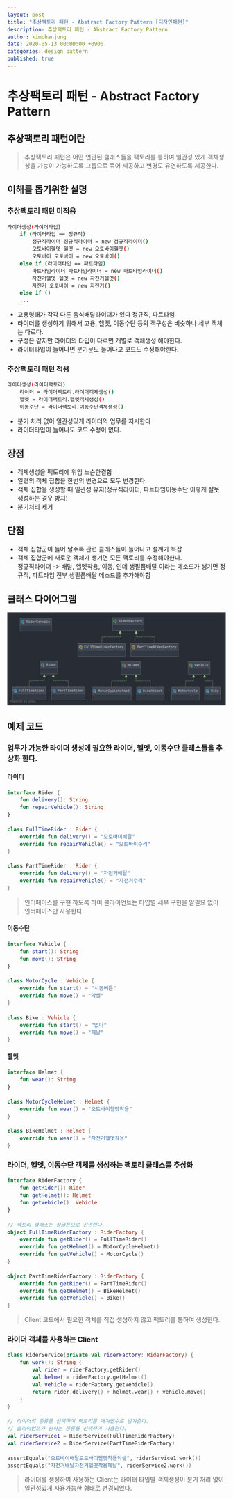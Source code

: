 ```yaml
---
layout: post
title: "추상팩토리 패턴 - Abstract Factory Pattern [디자인패턴]"
description: 추상팩토리 패턴 - Abstract Factory Pattern
author: kimchanjung
date: 2020-05-13 00:00:00 +0900
categories: design pattern
published: true
---
```


# 추상팩토리 패턴 - Abstract Factory Pattern

## 추상팩토리 패턴이란
> 추상팩토리 패턴은 어떤 연관된 클래스들을 팩토리를 통하여 일관성 있게 객체생성을 가능이 가능하도록 그룹으로 묶어 제공하고 변경도 유연하도록 제공한다.

## 이해를 돕기위한 설명
### 추상팩토리 패턴 미적용 
```bash
라이더생성(라이더타입)
    if (라이터타입 == 정규직)
        정규직라이더 정규직라이더 = new 정규직라이더()
        오토바이헬멧 헬멧 = new 오토바이헬멧()
        오토바이 오토바이 = new 오토바이()
    else if (라이터타입 == 파트타임)
        파트타임라이더 파트타임라이더 = new 파트타임라이더()
        자전거헬멧 헬멧 = new 자전거헬멧()
        자전거 오토바이 = new 자전거()
    else if ()
    ...
```  

- 고용형태가 각각 다른 음식배달라이더가 있다 정규직, 파트타임
- 라이더를 생성하기 위해서 고용, 헬멧, 이동수단 등의 객구성은 비슷하나 세부 객체는 다르다.
- 구성은 같지만 라이터의 타입이 다르면 개별로 객체생성 해야한다.
- 라이터타입이 늘어나면 분기문도 늘어나고 코드도 수정해야한다.  

### 추상팩토리 패턴 적용
```bash
라이더생성(라이더팩토리)
    라이더 = 라이더팩토리.라이더객체생성()
    헬멧 = 라이더팩토리.헬멧객체생성()
    이동수단 = 라이더팩토리.이동수단객체생성()
```  

- 분기 처리 없이 일관성있게 라이더의 업무를 지시한다
- 라이더타입이 늘어나도 코드 수정이 없다.

## 장점
- 객체생성을 팩토리에 위임 느슨한결합
- 일련의 객체 집합을 한번의 변경으로 모두 변경한다.
- 객체 집합을 생성할 때 일관성 유지(정규직라이더, 파트타임이동수단 이렇게 잘못 생성하는 경우 방지)
- 분기처리 제거
 
 
## 단점
- 객체 집합군이 늘어 날수록 관련 클래스들이 늘어나고 설계가 복잡
- 객체 집합군에 새로운 객체가 생기면 모든 팩토리를 수정해야한다.  
  정규직라이더 -> 배달, 헬멧착용, 이동, 인데 생필품배달 이라는 메소드가 생기면 
  정규직, 파트타임 전부 생필품배달 메소드를 추가해야함 

## 클래스 다이어그램
![class-diagram](/post-img/design-pattern/abstract-pattern-class-diagram.png)
## 예제 코드

### 업무가 가능한 라이더 생성에 필요한 라이더, 헬멧, 이동수단 클래스들을 추상화 한다.
#### 라이더
```kotlin
interface Rider {
    fun delivery(): String
    fun repairVehicle(): String
}

class FullTimeRider : Rider {
    override fun delivery() = "오토바이배달"
    override fun repairVehicle() = "오토바이수리"
}

class PartTimeRider : Rider {
    override fun delivery() = "자전거배달"
    override fun repairVehicle() = "자전거수리"
}
```
> 인터페이스를 구현 하도록 하여 클라이언트는 타입별 세부 구현을 알필요 없이 인터페이스만 사용한다.

#### 이동수단
```kotlin
interface Vehicle {
    fun start(): String
    fun move(): String
}

class MotorCycle : Vehicle {
    override fun start() = "시동버튼"
    override fun move() = "악셀"
}

class Bike : Vehicle {
    override fun start() = "없다"
    override fun move() = "페달"
}
```

#### 헬멧 
```kotlin
interface Helmet {
    fun wear(): String
}

class MotorCycleHelmet : Helmet {
    override fun wear() = "오토바이헬멧착용"
}

class BikeHelmet : Helmet {
    override fun wear() = "자전거헬멧착용"
}
```

### 라이더, 헬멧, 이동수단 객체를 생성하는 팩토리 클래스를 추상화

```kotlin
interface RiderFactory {
    fun getRider(): Rider
    fun getHelmet(): Helmet
    fun getVehicle(): Vehicle
}

// 팩토리 클래스는 싱글톤으로 선언한다.
object FullTimeRiderFactory : RiderFactory {
    override fun getRider() = FullTimeRider()
    override fun getHelmet() = MotorCycleHelmet()
    override fun getVehicle() = MotorCycle()
}

object PartTimeRiderFactory : RiderFactory {
    override fun getRider() = PartTimeRider()
    override fun getHelmet() = BikeHelmet()
    override fun getVehicle() = Bike()
}
```
> Client 코드에서 필요한 객체를 직접 생성하지 않고 팩토리를 통하여 생성한다.

### 라이더 객체를 사용하는 Client
```kotlin
class RiderService(private val riderFactory: RiderFactory) {
    fun work(): String {
        val rider = riderFactory.getRider()
        val helmet = riderFactory.getHelmet()
        val vehicle = riderFactory.getVehicle()
        return rider.delivery() + helmet.wear() + vehicle.move()
    }
}

// 라이더의 종류를 선택하여 팩토리를 매겨변수로 넘겨준다.
// 클라이언트가 원하는 종류를 선택하여 사용한다.
val riderService1 = RiderService(FullTimeRiderFactory)
val riderService2 = RiderService(PartTimeRiderFactory)

assertEquals("오토바이배달오토바이헬멧착용악셀", riderService1.work())
assertEquals("자전거배달자전거헬멧착용페달", riderService2.work())
```

> 라이더를 생성하여 사용하는 Client는 라이터 타입별 객체생성이 분기 처리 없이 일관성있게 사용가능한 형태로 변경되었다.